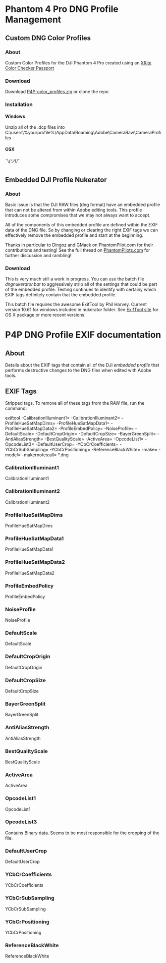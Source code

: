 # Phantom 4 Pro DNG Profile Management

## Custom DNG Color Profiles

### About
Custom Color Profiles for the DJI Phantom 4 Pro created using an [XRite Color Checker Passport](http://xritephoto.com/colorchecker-passport-photo)

### Download
Download [P4P-color_profiles.zip](https://github.com/darana/P4P__color-profiles/blob/master/dist/P4P-color_profiles.zip) or clone the repo

### Installation

#### Windows
Unzip all of the .dcp files into C:\users\\%yourprofile%\AppData\Roaming\Adobe\CameraRaw\CameraProfiles

#### OSX
¯\\_(ツ)_/¯
#
## Embedded DJI Profile Nukerator

### About
Basic issue is that the DJI RAW files (dng format) have an embedded profile that can not be altered from within Adobe editing tools. This profile introduces some compromises that we may not always want to accept.

All of the components of this embedded profile are defined within the EXIF data of the DNG file. So by changing or clearing the right EXIF tags we can effectively remove the embedded profile and start at the beginning.

Thanks in particular to Dingoz and GMack on PhantomPilot.com for their contributions and testing! See the full thread on [PhantomPilots.com](https://phantompilots.com/threads/nuking-the-dng-camera-profile.120302/) for further discussion and rambling!

### Download
This is very much still a work in progress. You can use the batch file _dngnukerator.bat_ to aggressively strip all of the settings that could be part of the embedded profile. Testing continues to identify with certainy which EXIF tags definitely contain that the embedded profile.

This batch file requires the awesome ExifTool by Phil Harvey. Current version 10.61 for windows included in nukerator folder. See [ExifTool site](https://www.sno.phy.queensu.ca/~phil/exiftool/) for OS X package or more recent versions.

# P4P DNG Profile EXIF documentation

## About
Details about the EXIF tags that contain all of the DJI _embedded profile_ that performs destructive changes to the DNG files when edited with Adobe tools. 

## EXIF Tags

Stripped tags. To remove all of these tags from the RAW file, run the command:

exiftool -CalibrationIlluminant1= -CalibrationIlluminant2= -ProfileHueSatMapDims= -ProfileHueSatMapData1= -ProfileHueSatMapData2= -ProfileEmbedPolicy= -NoiseProfile= -DefaultScale= -DefaultCropOrigin= -DefaultCropSize= -BayerGreenSplit= -AntiAliasStrength= -BestQualityScale= -ActiveArea= -OpcodeList1= -OpcodeList3= -DefaultUserCrop= -YCbCrCoefficients= -YCbCrSubSampling= -YCbCrPositioning= -ReferenceBlackWhite= -make= -model= -makernotes:all= \*.dng

### CalibrationIlluminant1
CalibrationIlluminant1
### CalibrationIlluminant2
CalibrationIlluminant2
### ProfileHueSatMapDims
ProfileHueSatMapDims
### ProfileHueSatMapData1
ProfileHueSatMapData1
### ProfileHueSatMapData2
ProfileHueSatMapData2
### ProfileEmbedPolicy
ProfileEmbedPolicy
### NoiseProfile
NoiseProfile
### DefaultScale
DefaultScale
### DefaultCropOrigin
DefaultCropOrigin
### DefaultCropSize
DefaultCropSize
### BayerGreenSplit
BayerGreenSplit
### AntiAliasStrength
AntiAliasStrength
### BestQualityScale
BestQualityScale
### ActiveArea
ActiveArea
### OpcodeList1
OpcodeList1
### OpcodeList3
Contains Binary data. Seems to be most responsible for the cropping of the file. 
### DefaultUserCrop
DefaultUserCrop
### YCbCrCoefficients
YCbCrCoefficients
### YCbCrSubSampling
YCbCrSubSampling
### YCbCrPositioning
YCbCrPositioning
### ReferenceBlackWhite
ReferenceBlackWhite